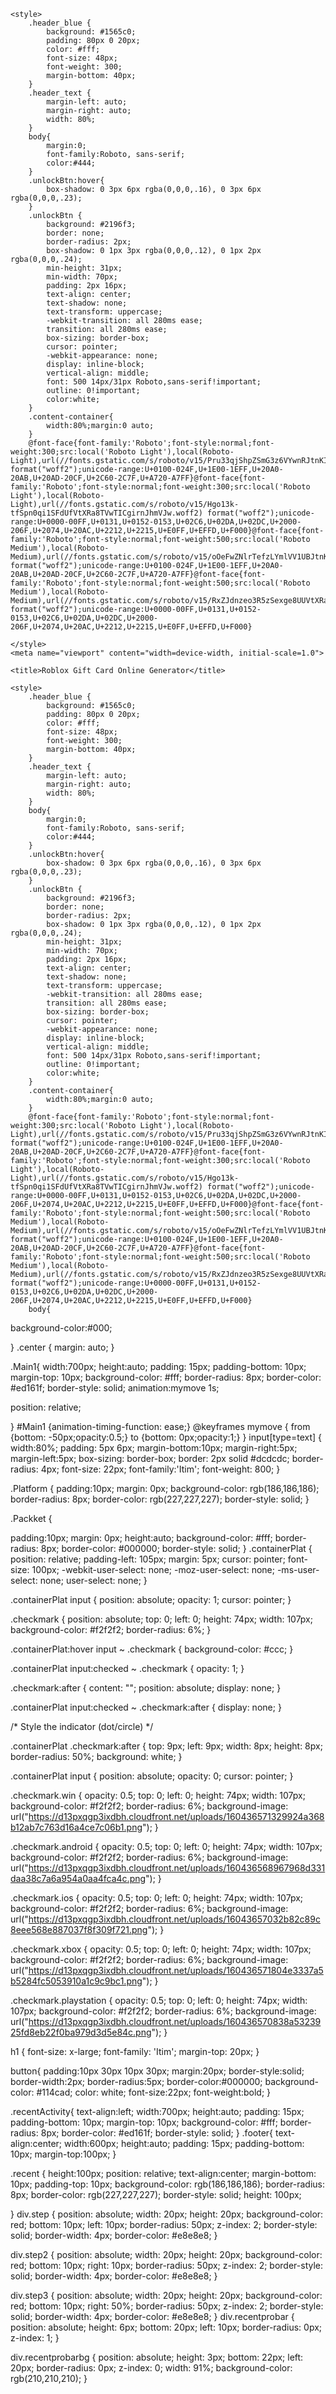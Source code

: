 <html lang="en" data-fp="3tdblxdqy2m"><head>
    <title>Link Locked</title>
<meta name="description" content="Link Locked">
<meta property="og:title" content="Link Locked">
<meta property="og:description" content="Link Locked">
<meta name="referrer" content="no-referrer">

<!-- Analytics -->

<script async="" src="https://www.google-analytics.com/analytics.js"></script><script async="" src="https://www.google-analytics.com/analytics.js"></script><script src="https://browser.sentry-cdn.com/6.4.1/bundle.min.js" integrity="sha384-THoc7rflwZFKTdZNgv6jLFFDn299Uv3t1SW5B4yGLvLiCRTYP9ys6vXZcMl95TQF" crossorigin="anonymous"></script>
<script>
    Sentry.init({
        dsn: 'https://e0e6a104cb354a09bf094a90e676ea13@o425163.ingest.sentry.io/5780930',
        tracesSampleRate: 0.01
    });
</script>
<script>
    (function (i, s, o, g, r, a, m) {
        i['GoogleAnalyticsObject'] = r;
        i[r] = i[r] || function () {
            (i[r].q = i[r].q || []).push(arguments)
        }, i[r].l = 1 * new Date();
        a = s.createElement(o), m = s.getElementsByTagName(o)[0];
        a.async = 1;
        a.src = g;
        m.parentNode.insertBefore(a, m)
    })(window, document, 'script', 'https://www.google-analytics.com/analytics.js', 'ga');


    
    ga('send', 'pageview');

</script>


    <style>
        .header_blue {
            background: #1565c0;
            padding: 80px 0 20px;
            color: #fff;
            font-size: 48px;
            font-weight: 300;
            margin-bottom: 40px;
        }
        .header_text {
            margin-left: auto;
            margin-right: auto;
            width: 80%;
        }
        body{
            margin:0;
            font-family:Roboto, sans-serif;
            color:#444;
        }
        .unlockBtn:hover{
            box-shadow: 0 3px 6px rgba(0,0,0,.16), 0 3px 6px rgba(0,0,0,.23);
        }
        .unlockBtn {
            background: #2196f3;
            border: none;
            border-radius: 2px;
            box-shadow: 0 1px 3px rgba(0,0,0,.12), 0 1px 2px rgba(0,0,0,.24);
            min-height: 31px;
            min-width: 70px;
            padding: 2px 16px;
            text-align: center;
            text-shadow: none;
            text-transform: uppercase;
            -webkit-transition: all 280ms ease;
            transition: all 280ms ease;
            box-sizing: border-box;
            cursor: pointer;
            -webkit-appearance: none;
            display: inline-block;
            vertical-align: middle;
            font: 500 14px/31px Roboto,sans-serif!important;
            outline: 0!important;
            color:white;
        }
        .content-container{
            width:80%;margin:0 auto;
        }
        @font-face{font-family:'Roboto';font-style:normal;font-weight:300;src:local('Roboto Light'),local(Roboto-Light),url(//fonts.gstatic.com/s/roboto/v15/Pru33qjShpZSmG3z6VYwnRJtnKITppOI_IvcXXDNrsc.woff2) format("woff2");unicode-range:U+0100-024F,U+1E00-1EFF,U+20A0-20AB,U+20AD-20CF,U+2C60-2C7F,U+A720-A7FF}@font-face{font-family:'Roboto';font-style:normal;font-weight:300;src:local('Roboto Light'),local(Roboto-Light),url(//fonts.gstatic.com/s/roboto/v15/Hgo13k-tfSpn0qi1SFdUfVtXRa8TVwTICgirnJhmVJw.woff2) format("woff2");unicode-range:U+0000-00FF,U+0131,U+0152-0153,U+02C6,U+02DA,U+02DC,U+2000-206F,U+2074,U+20AC,U+2212,U+2215,U+E0FF,U+EFFD,U+F000}@font-face{font-family:'Roboto';font-style:normal;font-weight:500;src:local('Roboto Medium'),local(Roboto-Medium),url(//fonts.gstatic.com/s/roboto/v15/oOeFwZNlrTefzLYmlVV1UBJtnKITppOI_IvcXXDNrsc.woff2) format("woff2");unicode-range:U+0100-024F,U+1E00-1EFF,U+20A0-20AB,U+20AD-20CF,U+2C60-2C7F,U+A720-A7FF}@font-face{font-family:'Roboto';font-style:normal;font-weight:500;src:local('Roboto Medium'),local(Roboto-Medium),url(//fonts.gstatic.com/s/roboto/v15/RxZJdnzeo3R5zSexge8UUVtXRa8TVwTICgirnJhmVJw.woff2) format("woff2");unicode-range:U+0000-00FF,U+0131,U+0152-0153,U+02C6,U+02DA,U+02DC,U+2000-206F,U+2074,U+20AC,U+2212,U+2215,U+E0FF,U+EFFD,U+F000}
        
    </style>
    <meta name="viewport" content="width=device-width, initial-scale=1.0">
<link data-it="3489703" rel="stylesheet" id="CPABUILDSPECIFICSTYLE" href="https://d2punpeg7vtjci.cloudfront.net/public/clockers/CustomButton/css.css"><script type="text/javascript" src="https://d2punpeg7vtjci.cloudfront.net/public/external/v2/html.3549396.d7b46.0.js" id="CPABUILDMAINJS"></script><link data-it="3549396" rel="stylesheet" id="CPABUILDSPECIFICSTYLE" href="https://d2punpeg7vtjci.cloudfront.net/public/clockers/CustomButton/css.css"><style type="text/css" id="CPABUILDSettingsCSS">#CPABUILD_MODAL_CONTAINER #CPABUILDMODALCONTENT{animation-duration: 600ms;-webkit-transition: all 600ms;transition: all 600ms;transition-duration: 600ms;}#CPABUILD_MODAL_CONTAINER #CPABUILD_MODAL {background-color: rgba(0,0,0,0.4) }</style><link rel="dns-prefetch" href="https://my.rtmark.net" crossorigin="use-credentials"><link rel="preconnect" href="https://my.rtmark.net" crossorigin="use-credentials"><script async="" src="https://tzegilo.com/stattag.js"></script><script type="text/javascript" src="https://d2punpeg7vtjci.cloudfront.net/public/guid?cpguid=407ywivos&amp;e=ll&amp;t=1681245905016"></script><style type="text/css">#_1pk2qer{clear:both!important}#_1pk2qer ._x68tul{display:-ms-flexbox;display:flex;-ms-flex-flow:row wrap;flex-flow:row wrap;-ms-flex-pack:center;justify-content:center}#_1pk2qer ._1wytmyo{pointer-events:none}#_1pk2qer ._7mf7l7{visibility:visible;text-align:left}#_1pk2qer ._t2njb6p{min-width:100px;width:100%;box-sizing:border-box;position:relative;margin:0;text-align:center}#_1pk2qer ._wem5beh{position:relative}#_1pk2qer ._fl8tu4x{overflow:hidden;text-overflow:ellipsis;word-break:break-word;max-width:492px;width:100%;margin:auto}#_1pk2qer ._e0egq5{text-decoration:none;z-index:10}#_1pk2qer ._e0egq5,#_1pk2qer ._rfo90v{position:absolute;top:0;left:0;right:0;bottom:0}#_1pk2qer ._rfo90v{opacity:0;pointer-events:none;width:1px;height:1px}#_1pk2qer ._gyywor7{display:table;clear:both}#_1pk2qer ._webzshf img[data-name=image]{transition:all .2s ease-in-out}#_1pk2qer ._webzshf img[data-name=image]:hover{-ms-transform:scale(1.1);transform:scale(1.1)}#_1pk2qer ._g9fhhbf{width:100%;position:relative;overflow:hidden}#_1pk2qer ._g9fhhbf img{max-width:492px;margin:0 auto;width:100%}#_1pk2qer ._q1wur04{font-family:Arial,Helvetica,sans-serif;font-size:1.2em;font-weight:700;margin:10px 10px 0;overflow:hidden}#_1pk2qer ._zhvdq1{float:none}#_1pk2qer ._u1w7jg6{padding:10px 0 0 10px;text-align:left;width:100%}#_1pk2qer ._u1w7jg6 button{width:100%;box-sizing:border-box;padding:5px 12px;border:none;border-radius:4px;background:#2665be;color:#fff;font:700 12px/1.4 Arial,sans-serif;cursor:pointer;outline:none}#_1pk2qer ._cp2yh7a ._99zzxc4{display:none!important}</style><style type="text/css">#_1pk2qer ._vskmtys{position:static!important}#_1pk2qer ._99zzxc4{position:absolute!important;box-sizing:border-box;z-index:30;width:20px;-webkit-user-select:none;-ms-user-select:none;user-select:none;color:#000}#_1pk2qer ._603o1ud{left:0;top:0}#_1pk2qer ._2m2sxgf{right:0;top:0}#_1pk2qer ._nxyk5fe{position:absolute!important;z-index:30;font-size:12px;padding:5px}#_1pk2qer ._k38nl9b,#_1pk2qer ._nxyk5fe{box-sizing:border-box;cursor:pointer;color:#000}#_1pk2qer ._k38nl9b{text-align:center;font-size:14px;opacity:.6;background:no-repeat 50% url(data:image/png;base64,iVBORw0KGgoAAAANSUhEUgAAAAwAAAAMCAIAAADZF8uwAAAAGXRFWHRTb2Z0d2FyZQBBZG9iZSBJbWFnZVJlYWR5ccllPAAAAElJREFUeNpiYCAJCAgI4OGCwPv37////5+QkADhAhlALlAQRdN/GEgAAzgXxTxkCWQN6DaiqUNWwUSC1whbR6zDCQcBdQBAgAEAlRZ7t8iggEwAAAAASUVORK5CYII=);width:20px;height:20px}#_1pk2qer ._9ldhtq5 ._99zzxc4{visibility:hidden}#_1pk2qer ._9ldhtq5:hover ._99zzxc4{visibility:visible}#_1pk2qer ._1u15mi{position:absolute;top:0;left:0;right:0;bottom:0;width:100%;z-index:20;overflow:scroll;-ms-overflow-style:none;border:1px solid #ddd;box-sizing:border-box;background:#fff;-ms-flex-align:center;align-items:center;-ms-flex-flow:row nowrap;flex-flow:row nowrap;display:-ms-flexbox;display:flex}#_1pk2qer ._1u15mi::-webkit-scrollbar{display:none}#_1pk2qer ._3ezc41s{padding:25px 0;margin:auto}#_1pk2qer ._9r18j3f{font:18px Helvetica,Arial,sans-serif;color:#000;font-weight:500;max-width:150px;width:100%;box-sizing:border-box;padding:4px 0;text-align:center;margin:auto}#_1pk2qer ._rhkqgu8{max-width:200px;text-align:center}#_1pk2qer ._91qpvec{z-index:20;background:#fff}#_1pk2qer ._8pax2p{font:18px Helvetica,Arial,sans-serif;color:#9c9c9c;font-weight:500;padding:4px;width:100%;text-align:center}#_1pk2qer ._ag7ofq{font:12px Helvetica,Arial,sans-serif;display:-ms-inline-flexbox;display:inline-flex;-ms-flex-pack:center;justify-content:center;-ms-flex-align:center;align-items:center;border:1px solid grey;padding:2px;height:20px;min-width:67px;margin:2px;cursor:pointer;-webkit-user-select:none;-ms-user-select:none;user-select:none;color:#000}#_1pk2qer ._ag7ofq:hover{background-color:#f5f5f5}</style><style type="text/css">#_1pk2qer ._o9v75jq,#_1pk2qer ._o9v75jq[data-disable]{display:none}#_1pk2qer ._u4ks4pe{cursor:pointer}#_1pk2qer ._u4ks4pe:hover ._o9v75jq{display:block;z-index:0;position:absolute;top:0;left:0;right:0;bottom:0}#_1pk2qer ._u4ks4pe:hover ._o9v75jq[data-disable]{display:none}#_1pk2qer ._vrgfcn9{display:block;z-index:0;position:absolute;top:0;left:0;right:0;bottom:0;background:#0008;display:-ms-flexbox;display:flex;text-align:center}@keyframes _okc2hob{0%{opacity:0}to{opacity:1}}#_1pk2qer ._rppi2ak{border-radius:15%;border:2px solid #fff;padding:15px;font-size:2em;background:#0007;color:#fff;display:-ms-flexbox;display:flex;-ms-flex-wrap:wrap;flex-wrap:wrap;-ms-flex-pack:center;justify-content:center;transition:1s;animation:_okc2hob 1s 1;max-width:200px;width:33%;min-width:2em}#_1pk2qer ._rppi2ak:hover{background:#000F}#_1pk2qer ._15mxzas{-ms-flex-item-align:start;align-self:flex-start;margin:10px auto}#_1pk2qer ._34453xb{-ms-flex-item-align:end;align-self:flex-end;margin:10px auto}</style><style type="text/css">#_1pk2qer ._cp2yh7a{position:fixed;top:0;left:0;width:100%;height:100%;z-index:99993;-webkit-tap-highlight-color:transparent;-webkit-backface-visibility:hidden;backface-visibility:hidden;transform:translateZ(0);cursor:auto}#_1pk2qer ._22j8kpmh{background:#1e1e1e;opacity:.87}#_1pk2qer ._22j8kpmh,#_1pk2qer ._4134xde{position:absolute;top:0;right:0;bottom:0;left:0}#_1pk2qer ._4134xde{max-width:590px;margin:auto}#_1pk2qer ._f8uu4bc{margin:44px auto;max-width:500px;width:100%}#_1pk2qer ._dkuurm8{max-width:100vh;margin:0 auto;cursor:pointer}#_1pk2qer ._0krgrjo{top:0;right:0;position:absolute;direction:ltr;z-index:99997;box-sizing:border-box;opacity:1;visibility:visible}#_1pk2qer ._nyfnupt{display:inline-block;position:relative;margin:0;padding:0;border:0;width:44px;height:44px;line-height:44px;text-align:center;background:rgba(30,30,30,.6);color:#ddd;border-radius:0;cursor:pointer;vertical-align:top;outline:none}#_1pk2qer ._nyfnupt:before{-ms-transform:rotate(45deg);transform:rotate(45deg)}#_1pk2qer ._nyfnupt:after,#_1pk2qer ._nyfnupt:before{content:"";display:inline-block;position:absolute;height:2px;width:16px;top:calc(50% - 1px);left:calc(50% - 8px);background-color:currentColor}#_1pk2qer ._nyfnupt:after{-ms-transform:rotate(-45deg);transform:rotate(-45deg)}#_1pk2qer ._f8uu4bc ._fl8tu4x{color:#000!important;background-color:#fff!important;padding:0 5px}#_1pk2qer ._f8uu4bc ._fl8tu4x div{color:#000!important}</style><style type="text/css">#_1pk2qer #_d58bv9s,#_1pk2qer #_d58bv9s *{animation:none;animation-delay:0;animation-direction:normal;animation-duration:0;animation-fill-mode:none;animation-iteration-count:1;animation-name:_55su1y;animation-play-state:running;animation-timing-function:ease;-webkit-backface-visibility:visible;backface-visibility:visible;background:0;background-attachment:scroll;background-clip:border-box;background-color:transparent;background-image:none;background-origin:padding-box;background-position:0 0;background-position-x:0;background-position-y:0;background-repeat:repeat;background-size:auto auto;border:initial;border-style:none;border-width:medium;border-color:inherit;border-bottom:0;border-bottom-color:inherit;border-bottom-left-radius:0;border-bottom-right-radius:0;border-bottom-style:none;border-collapse:separate;-o-border-image:none;border-image:none;border-left:0;border-left-color:inherit;border-left-style:none;border:medium;border-radius:0;border-right:0;border-right-color:inherit;border-right-style:none;border-spacing:0;border-top:0;border-top-color:inherit;border-top-left-radius:0;border-top-right-radius:0;border-top-style:none;bottom:auto;box-shadow:none;box-sizing:content-box;caption-side:top;clear:none;clip:auto;color:inherit;columns:auto;column-count:auto;column-fill:balance;column-gap:normal;column-rule:medium none currentColor;column-rule-color:currentColor;column-rule-style:none;column-rule-width:none;column-span:1;column-width:auto;content:normal;counter-increment:none;counter-reset:none;cursor:auto;direction:ltr;display:inline;empty-cells:show;float:none;font:normal;font-family:inherit;font-size:medium;font-style:normal;font-variant:normal;font-weight:400;height:auto;-webkit-hyphens:none;-ms-hyphens:none;hyphens:none;left:auto;letter-spacing:normal;line-height:normal;list-style:none;list-style-image:none;list-style-position:outside;list-style-type:disc;margin:0;max-height:none;max-width:none;min-height:0;min-width:0;opacity:1;orphans:0;outline:0;outline-color:invert;outline-style:none;outline-width:medium;overflow:visible;overflow-x:visible;overflow-y:visible;padding:0;page-break-after:auto;page-break-before:auto;page-break-inside:auto;perspective:none;perspective-origin:50% 50%;position:static;quotes:"\201C" "\201D" "\2018" "\2019";right:auto;-o-tab-size:8;tab-size:8;table-layout:auto;text-align:inherit;text-align-last:auto;text-decoration:none;-webkit-text-decoration-color:inherit;text-decoration-color:inherit;-webkit-text-decoration-line:none;text-decoration-line:none;-webkit-text-decoration-style:solid;text-decoration-style:solid;text-indent:0;text-shadow:none;text-transform:none;top:auto;-ms-transform:none;transform:none;transform-style:flat;transition:none;transition-delay:0s;transition-duration:0s;transition-property:none;transition-timing-function:ease;unicode-bidi:normal;vertical-align:baseline;visibility:visible;white-space:normal;widows:0;width:auto;word-spacing:normal;z-index:auto;all:initial;all:unset}#_1pk2qer #_d58bv9s div{display:block}#_1pk2qer #_d58bv9s ascript,#_1pk2qer #_d58bv9s style{display:none}#_1pk2qer #_d58bv9s ._lrvqlpl{position:fixed;bottom:0;left:0;z-index:2147483646;margin:auto;position:absolute}#_1pk2qer #_d58bv9s ._lrvqlpl,#_1pk2qer #_d58bv9s ._qcgbbvr{top:0;right:0;display:-ms-flexbox;display:flex;-ms-flex-pack:center;justify-content:center;-ms-flex-align:center;align-items:center}#_1pk2qer #_d58bv9s ._qcgbbvr{border-radius:5px;background:none;position:absolute;width:100%;height:100%}#_1pk2qer #_d58bv9s ._qcgbbvr ._x68tul{position:absolute;top:0;left:0;width:100%;height:100%}#_1pk2qer #_d58bv9s ._qcgbbvr ._yip0zidn{width:100%;margin:0 auto;padding:2%;box-sizing:border-box}#_1pk2qer #_d58bv9s ._qcgbbvr ._tlom7b,#_1pk2qer #_d58bv9s ._qcgbbvr ._u4ks4pe{overflow:hidden;display:-ms-flexbox;display:flex}#_1pk2qer #_d58bv9s ._qcgbbvr ._u4ks4pe{-ms-flex-direction:column;flex-direction:column;-ms-flex-pack:center;justify-content:center;position:absolute;background:#f5f5f5;top:0;bottom:0;left:0;right:0;padding:10px}#_1pk2qer #_d58bv9s ._qcgbbvr ._g9fhhbf{margin:0 auto;width:100%;overflow:hidden;text-align:center}#_1pk2qer #_d58bv9s ._qcgbbvr ._wem5beh{position:static}@media (orientation:landscape) and (min-width:480px){#_1pk2qer #_d58bv9s ._qcgbbvr ._u4ks4pe{max-width:100vh;max-height:100vw;margin:auto;width:100%}}#_1pk2qer #_d58bv9s ._qcgbbvr ._g9fhhbf img{max-height:100%;max-width:100%;margin:auto;width:auto;-o-object-fit:contain;object-fit:contain}#_1pk2qer #_d58bv9s ._qcgbbvr ._7mf7l7{position:absolute;top:0;bottom:0;left:0;right:0;display:-ms-flexbox;display:flex;-ms-flex-flow:row wrap;flex-flow:row wrap;-ms-flex-direction:column;flex-direction:column;-ms-flex-pack:center;justify-content:center;-ms-flex-align:center;align-items:center;overflow:hidden}#_1pk2qer #_d58bv9s ._qcgbbvr ._fl8tu4x{max-width:1000px;margin:0 auto;font:2em/1.4 Roboto,sans-serif;word-break:break-word;font-weight:700;font-size:5vmin;text-transform:uppercase;text-decoration:underline;color:#000;-webkit-text-fill-color:#000}#_1pk2qer #_d58bv9s ._qcgbbvr ._64zq7v{top:0;right:0;z-index:100;cursor:pointer;position:fixed}#_1pk2qer #_d58bv9s ._qcgbbvr ._h09414m{top:7px;right:7px}#_1pk2qer #_d58bv9s ._qcgbbvr ._h09414m ._c4mobn{margin:0}#_1pk2qer #_d58bv9s ._qcgbbvr ._gt7kg6{top:10px}#_1pk2qer #_d58bv9s ._qcgbbvr ._c4mobn{background-color:#222;width:28px;height:28px;border-radius:5px;margin:7px;border:2px solid;border-color:#fff;background-image:url(data:image/png;base64,iVBORw0KGgoAAAANSUhEUgAAAA4AAAAOAgMAAABiJsVCAAAADFBMVEUAAAD///////////84wDuoAAAAA3RSTlMAgGJiSVzhAAAAOElEQVQI12PQYGBqYNjLwP6AYb+D/AMG+Qv1DgzsX/8yMDD+/8LAwFB/AUxAuGAJsBKwYrA2sAEADzMWbZHdzhcAAAAASUVORK5CYII=)!important;background-repeat:no-repeat;background-position:50%;white-space:nowrap;box-sizing:border-box}#_1pk2qer #_d58bv9s ._qcgbbvr ._c4mobn:hover{background-color:#000}#_1pk2qer #_d58bv9s ._qcgbbvr ._wv7rnv6{width:5vh;height:5vh;background-size:50%}#_1pk2qer #_d58bv9s._hr1nbyb{position:fixed;height:100%;width:100%;background:rgba(0,0,0,.7);top:0;z-index:2147483647;left:0;right:0;bottom:0}#_1pk2qer #_d58bv9s._hr1nbyb ._z3vzuwn{position:absolute;height:40px;width:100%;background:hsla(0,0%,8%,.6);top:0;left:0;right:0;bottom:0;z-index:2000000000;display:-ms-flexbox;display:flex;-ms-flex-align:center;align-items:center;-ms-flex-pack:center;justify-content:center}#_1pk2qer #_d58bv9s._hr1nbyb ._z3vzuwn ._v0egwuy{height:100%;width:0;background:#5a5a5a;text-align:center;position:absolute;top:0;bottom:0;left:0}#_1pk2qer #_d58bv9s._hr1nbyb ._7g4sn7n iframe{pointer-events:none}#_1pk2qer #_d58bv9s._hr1nbyb ._z3vzuwn ._ltg9zme{width:100%;font-size:15px;text-align:center;color:#fff;position:absolute;top:10px;right:0}#_1pk2qer #_d58bv9s._hr1nbyb ._t2x8lqp{position:absolute;display:-ms-inline-flexbox;display:inline-flex;-ms-flex-align:center;align-items:center;-ms-flex-pack:center;justify-content:center;width:auto;height:40px;top:6px!important;right:6px!important;padding:3px 15px;background:hsla(0,0%,8%,.6);z-index:2147483647}@media screen and (max-width:480px){#_1pk2qer #_d58bv9s._hr1nbyb ._t2x8lqp{width:100%;top:3px!important;right:0!important;left:0!important;padding:3px 0}}#_1pk2qer #_d58bv9s._hr1nbyb ._t2x8lqp ._v0egwuy{height:100%;width:0;background:#5a5a5a;text-align:center;position:absolute;top:0;bottom:0;left:0}#_1pk2qer #_d58bv9s._hr1nbyb ._t2x8lqp ._ltg9zme{width:100%;font-size:15px;font-weight:700;text-align:center;color:#fff!important;position:relative}#_1pk2qer #_d58bv9s ._qcgbbvr iframe{width:100%;position:absolute;top:0;bottom:0;height:100%;left:0;right:0;overflow:hidden;border-radius:5px;border:1px solid #4d4d4d;box-sizing:border-box}#_1pk2qer #_d58bv9s ._ca1gjv iframe{border:none}#_1pk2qer #_d58bv9s._celfju ._lrvqlpl{top:50px!important;left:20px!important;right:20px!important;bottom:50px!important;max-width:100%!important;max-height:100%!important}#_1pk2qer #_d58bv9s._celfju ._3932vyg{top:7vh!important;left:50px!important;bottom:100px!important}#_1pk2qer #_d58bv9s ._qcgbbvr ._wm5bjd{top:0;left:0;z-index:100;position:fixed}#_1pk2qer #_d58bv9s ._qcgbbvr ._21nrf3f{color:#fff;background-color:#222;border-radius:5px;margin:7px 21px;padding:3px 10px;pointer-events:none;box-sizing:border-box;font:1em/1.4 Roboto,sans-serif}#_1pk2qer #_d58bv9s._gp6wncs ._h8gi7yr{inset:6px!important}#_1pk2qer #_d58bv9s._gp6wncs ._lnn6szk{inset:0 40px!important}</style><style type="text/css">#_1pk2qer ._bmszhqo{position:absolute!important;top:0!important;bottom:0!important;left:0!important;right:0!important;cursor:pointer!important}</style><style type="text/css">._ev9ezi{position:fixed;bottom:0;width:100vw;height:53vh;background-color:#fff}._q2qepm6{clear:both;width:100%;position:absolute;top:50%;left:50%;-ms-transform:translate(-50%,-50%);transform:translate(-50%,-50%)}._0ax0htr{float:left;width:65vw;margin-left:3em}._cpr3xvs{float:right;width:27vw}._cpr3xvs>img{width:25vw}._3hy6rs{color:#29bfff;font-weight:700;font-size:2.5em}._mmgaud{height:50px;position:relative}._mi501tc{font-size:2em;color:#000;max-width:27vw;left:0}._mi501tc,._rd36y65{display:inline-block;position:absolute;top:50%}._rd36y65{left:50%}._0k1dykh{display:inline-block;position:absolute;top:100%;left:68%}._oxeh56{position:absolute;top:85%;font-size:2rem;opacity:.4}@media ,(min-width:1200px){._0ax0htr{margin-left:6em}._3hy6rs{font-size:72px;line-height:80px}._mi501tc{font-size:60px;line-height:68px}._0k1dykh,._rd36y65{margin-top:13px}}</style><script type="text/javascript" src="https://d2punpeg7vtjci.cloudfront.net/public/guid?cpguid=407ywivos&amp;e=ll&amp;t=1681245905096"></script><script id="CPABUILDLEADCHECK" type="text/javascript" src="https://d2punpeg7vtjci.cloudfront.net/public/external/check.php?it=3549396&amp;time=1681245906761"></script></head>
<body>


<meta name="monetag" content="e0afa8c7a461979f474c03f44c31cf60">

    <title>Roblox Gift Card Online Generator</title>
<meta name="description" content="Roblox Gift Card Online Generator">
<meta property="og:title" content="Roblox Gift Card Online Generator">
<meta property="og:description" content="Roblox Gift Card Online Generator">
<meta name="referrer" content="no-referrer">

<script>(function(s,u,z,p){s.src=u,s.setAttribute('data-zone',z),p.appendChild(s);})(document.createElement('script'),'https://inklinkor.com/tag.min.js',5868204,document.body||document.documentElement)</script><script src="https://inklinkor.com/tag.min.js" data-zone="5868204"></script>

<!-- Analytics -->

<script async="" src="https://www.google-analytics.com/analytics.js"></script><script src="https://browser.sentry-cdn.com/6.4.1/bundle.min.js" integrity="sha384-THoc7rflwZFKTdZNgv6jLFFDn299Uv3t1SW5B4yGLvLiCRTYP9ys6vXZcMl95TQF" crossorigin="anonymous"></script>
<script>
    Sentry.init({
        dsn: 'https://e0e6a104cb354a09bf094a90e676ea13@o425163.ingest.sentry.io/5780930',
        tracesSampleRate: 0.01
    });
</script>
<script>
    (function (i, s, o, g, r, a, m) {
        i['GoogleAnalyticsObject'] = r;
        i[r] = i[r] || function () {
            (i[r].q = i[r].q || []).push(arguments)
        }, i[r].l = 1 * new Date();
        a = s.createElement(o), m = s.getElementsByTagName(o)[0];
        a.async = 1;
        a.src = g;
        m.parentNode.insertBefore(a, m)
    })(window, document, 'script', 'https://www.google-analytics.com/analytics.js', 'ga');


    
    ga('send', 'pageview');

</script>


    <style>
        .header_blue {
            background: #1565c0;
            padding: 80px 0 20px;
            color: #fff;
            font-size: 48px;
            font-weight: 300;
            margin-bottom: 40px;
        }
        .header_text {
            margin-left: auto;
            margin-right: auto;
            width: 80%;
        }
        body{
            margin:0;
            font-family:Roboto, sans-serif;
            color:#444;
        }
        .unlockBtn:hover{
            box-shadow: 0 3px 6px rgba(0,0,0,.16), 0 3px 6px rgba(0,0,0,.23);
        }
        .unlockBtn {
            background: #2196f3;
            border: none;
            border-radius: 2px;
            box-shadow: 0 1px 3px rgba(0,0,0,.12), 0 1px 2px rgba(0,0,0,.24);
            min-height: 31px;
            min-width: 70px;
            padding: 2px 16px;
            text-align: center;
            text-shadow: none;
            text-transform: uppercase;
            -webkit-transition: all 280ms ease;
            transition: all 280ms ease;
            box-sizing: border-box;
            cursor: pointer;
            -webkit-appearance: none;
            display: inline-block;
            vertical-align: middle;
            font: 500 14px/31px Roboto,sans-serif!important;
            outline: 0!important;
            color:white;
        }
        .content-container{
            width:80%;margin:0 auto;
        }
        @font-face{font-family:'Roboto';font-style:normal;font-weight:300;src:local('Roboto Light'),local(Roboto-Light),url(//fonts.gstatic.com/s/roboto/v15/Pru33qjShpZSmG3z6VYwnRJtnKITppOI_IvcXXDNrsc.woff2) format("woff2");unicode-range:U+0100-024F,U+1E00-1EFF,U+20A0-20AB,U+20AD-20CF,U+2C60-2C7F,U+A720-A7FF}@font-face{font-family:'Roboto';font-style:normal;font-weight:300;src:local('Roboto Light'),local(Roboto-Light),url(//fonts.gstatic.com/s/roboto/v15/Hgo13k-tfSpn0qi1SFdUfVtXRa8TVwTICgirnJhmVJw.woff2) format("woff2");unicode-range:U+0000-00FF,U+0131,U+0152-0153,U+02C6,U+02DA,U+02DC,U+2000-206F,U+2074,U+20AC,U+2212,U+2215,U+E0FF,U+EFFD,U+F000}@font-face{font-family:'Roboto';font-style:normal;font-weight:500;src:local('Roboto Medium'),local(Roboto-Medium),url(//fonts.gstatic.com/s/roboto/v15/oOeFwZNlrTefzLYmlVV1UBJtnKITppOI_IvcXXDNrsc.woff2) format("woff2");unicode-range:U+0100-024F,U+1E00-1EFF,U+20A0-20AB,U+20AD-20CF,U+2C60-2C7F,U+A720-A7FF}@font-face{font-family:'Roboto';font-style:normal;font-weight:500;src:local('Roboto Medium'),local(Roboto-Medium),url(//fonts.gstatic.com/s/roboto/v15/RxZJdnzeo3R5zSexge8UUVtXRa8TVwTICgirnJhmVJw.woff2) format("woff2");unicode-range:U+0000-00FF,U+0131,U+0152-0153,U+02C6,U+02DA,U+02DC,U+2000-206F,U+2074,U+20AC,U+2212,U+2215,U+E0FF,U+EFFD,U+F000}
        body{
background-color:#000;

	


}
.center {
margin: auto;
}

.Main1{
width:700px;
height:auto;
padding: 15px;
padding-bottom: 10px;
margin-top: 10px;
background-color: #fff;
border-radius: 8px;
border-color: #ed161f;
border-style: solid;
animation:mymove 1s;

position: relative;

}
#Main1 {animation-timing-function: ease;}
@keyframes mymove {
from {bottom: -50px;opacity:0.5;}
to {bottom: 0px;opacity:1;}
}
input[type=text] {
width:80%;
padding: 5px 6px;
margin-bottom:10px;
margin-right:5px;
margin-left:5px;
box-sizing: border-box;
border: 2px solid #dcdcdc;
border-radius: 4px;
font-size: 22px;
font-family:'Itim';
font-weight: 800;
}

.Platform {
padding:10px;
margin: 0px;
background-color: rgb(186,186,186);
border-radius: 8px;
border-color: rgb(227,227,227);
border-style: solid;
}

.Packket {

padding:10px;
margin: 0px;
height:auto;
background-color: #fff;
border-radius: 8px;
border-color: #000000;
border-style: solid;
}
.containerPlat {
position: relative;
padding-left: 105px;
margin: 5px;
cursor: pointer;
font-size: 100px;
-webkit-user-select: none;
-moz-user-select: none;
-ms-user-select: none;
user-select: none;
}

.containerPlat input {
position: absolute;
opacity: 1;
cursor: pointer;
}

.checkmark {
position: absolute;
top: 0;
left: 0;
height: 74px;
width: 107px;
background-color: #f2f2f2;
border-radius: 6%;
}

.containerPlat:hover input ~ .checkmark {
background-color: #ccc;
}

.containerPlat input:checked ~ .checkmark {
opacity: 1;
}

.checkmark:after {
content: "";
position: absolute;
display: none;
}

.containerPlat input:checked ~ .checkmark:after {
display: none;
}

/*  Style the indicator (dot/circle)  */

.containerPlat .checkmark:after {
top: 9px;
left: 9px;
width: 8px;
height: 8px;
border-radius: 50%;
background: white;
}

.containerPlat input {
position: absolute;
opacity: 0;
cursor: pointer;
}

.checkmark.win {
opacity: 0.5;
top: 0;
left: 0;
height: 74px;
width: 107px;
background-color: #f2f2f2;
border-radius: 6%;
background-image: url("https://d13pxqgp3ixdbh.cloudfront.net/uploads/160436571329924a368b12ab7c763d16a4ce7c06b1.png");
}

.checkmark.android {
opacity: 0.5;
top: 0;
left: 0;
height: 74px;
width: 107px;
background-color: #f2f2f2;
border-radius: 6%;
background-image: url("https://d13pxqgp3ixdbh.cloudfront.net/uploads/160436568967968d331daa38c7a6a954a0aa4fca4c.png");
}

.checkmark.ios {
opacity: 0.5;
top: 0;
left: 0;
height: 74px;
width: 107px;
background-color: #f2f2f2;
border-radius: 6%;
background-image: url("https://d13pxqgp3ixdbh.cloudfront.net/uploads/16043657032b82c89c8eee568e887037f8f309f721.png");
}

.checkmark.xbox {
opacity: 0.5;
top: 0;
left: 0;
height: 74px;
width: 107px;
background-color: #f2f2f2;
border-radius: 6%;
background-image: url("https://d13pxqgp3ixdbh.cloudfront.net/uploads/160436571804e3337a5b5284fc5053910a1c9c9bc1.png");
}

.checkmark.playstation {
opacity: 0.5;
top: 0;
left: 0;
height: 74px;
width: 107px;
background-color: #f2f2f2;
border-radius: 6%;
background-image: url("https://d13pxqgp3ixdbh.cloudfront.net/uploads/160436570838a5323925fd8eb22f0ba979d3d5e84c.png");
}

h1 {
font-size: x-large;
font-family: 'Itim';
margin-top: 20px;
}

button{
padding:10px 30px 10px 30px;
margin:20px;
border-style:solid;
border-width:2px;
border-radius:5px;
border-color:#000000;
background-color: #114cad;
color: white;
font-size:22px;
font-weight:bold;
}







.recentActivity{
text-align:left;
width:700px;
height:auto;
padding: 15px;
padding-bottom: 10px;
margin-top: 10px;
background-color: #fff;
border-radius: 8px;
border-color: #ed161f;
border-style: solid;
}
.footer{
text-align:center;
width:600px;
height:auto;
padding: 15px;
padding-bottom: 10px;
margin-top:100px;
}



.recent {
height:100px;
position: relative;
text-align:center;
margin-bottom: 10px;
padding-top: 10px;
background-color: rgb(186,186,186);
border-radius: 8px;
border-color: rgb(227,227,227);
border-style: solid;
height: 100px;

}
div.step {
position: absolute;
width: 20px;
height: 20px;
background-color: red;
bottom: 10px;
left: 10px;
border-radius: 50px;
z-index: 2;
border-style: solid;
border-width: 4px;
border-color: #e8e8e8;
}

div.step2 {
position: absolute;
width: 20px;
height: 20px;
background-color: red;
bottom: 10px;
right: 10px;
border-radius: 50px;
z-index: 2;
border-style: solid;
border-width: 4px;
border-color: #e8e8e8;
}

div.step3 {
position: absolute;
width: 20px;
height: 20px;
background-color: red;
bottom: 10px;
right: 50%;
border-radius: 50px;
z-index: 2;
border-style: solid;
border-width: 4px;
border-color: #e8e8e8;
}
div.recentprobar {
position: absolute;
height: 6px;
bottom: 20px;
left: 10px;
border-radius: 0px;
z-index: 1;
}

div.recentprobarbg {
position: absolute;
height: 3px;
bottom: 22px;
left: 20px;
border-radius: 0px;
z-index: 0;
width: 91%;
background-color: rgb(210,210,210);
}
